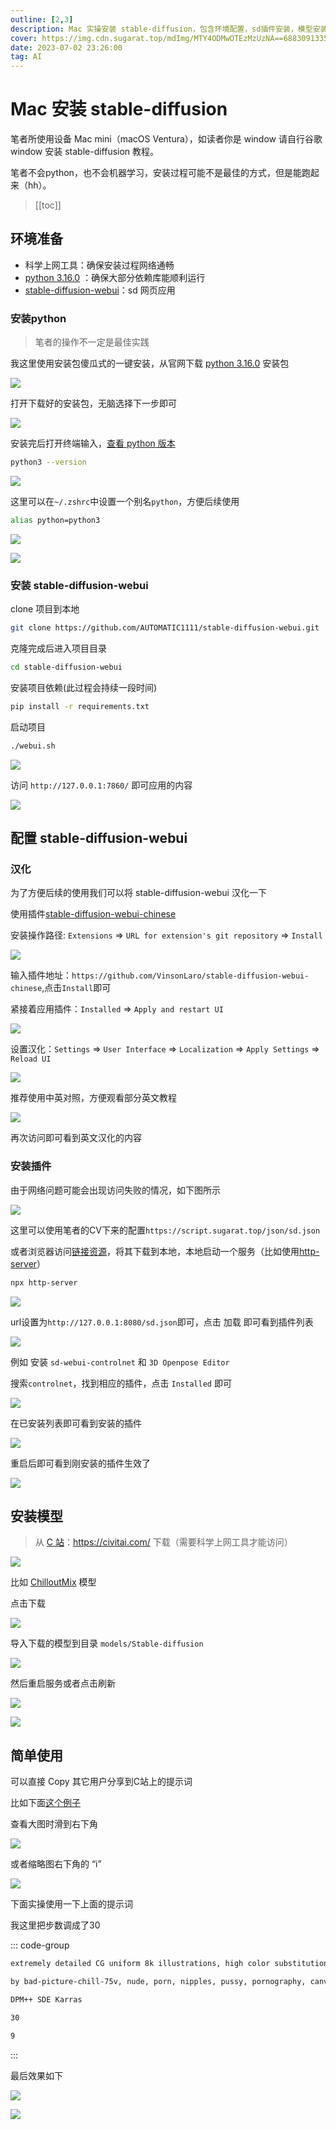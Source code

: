 ```yaml
---
outline: [2,3]
description: Mac 实操安装 stable-diffusion，包含环境配置，sd插件安装，模型安装等内容
cover: https://img.cdn.sugarat.top/mdImg/MTY4ODMwOTEzMzUzNA==688309133534
date: 2023-07-02 23:26:00
tag: AI
---
```

# Mac 安装 stable-diffusion

笔者所使用设备 Mac mini（macOS Ventura），如读者你是 window 请自行谷歌 window 安装 stable-diffusion 教程。

笔者不会python，也不会机器学习，安装过程可能不是最佳的方式，但是能跑起来（hh）。

>[[toc]]

## 环境准备
* 科学上网工具：确保安装过程网络通畅
* [python 3.16.0](https://www.python.org/downloads/release/python-3106/) ：确保大部分依赖库能顺利运行
* [stable-diffusion-webui](https://github.com/AUTOMATIC1111/stable-diffusion-webui)：sd 网页应用


### 安装python
>笔者的操作不一定是最佳实践

我这里使用安装包傻瓜式的一键安装，从官网下载 [python 3.16.0](https://www.python.org/downloads/release/python-3106/) 安装包

![](https://img.cdn.sugarat.top/mdImg/MTY4ODMwMDc3OTM2Mg==688300779362)

打开下载好的安装包，无脑选择下一步即可

![](https://img.cdn.sugarat.top/mdImg/MTY4ODMwMDgyMDQyMw==688300820423)

安装完后打开终端输入，[查看 python 版本](https://app.warp.dev/block/s9LVoqUBc12tgLXmwl1sQO)
```sh
python3 --version
```

![](https://img.cdn.sugarat.top/mdImg/MTY4ODMwMTAyODI2Nw==688301028267)

这里可以在`~/.zshrc`中设置一个别名`python`，方便后续使用
```sh
alias python=python3
```

![](https://img.cdn.sugarat.top/mdImg/MTY4ODMwMTEwMTgzNw==688301101837)

![](https://img.cdn.sugarat.top/mdImg/MTY4ODMwMTEzMjgzNQ==688301132835)

### 安装 stable-diffusion-webui

clone 项目到本地
```sh
git clone https://github.com/AUTOMATIC1111/stable-diffusion-webui.git
```
克隆完成后进入项目目录
```sh
cd stable-diffusion-webui
```

安装项目依赖(此过程会持续一段时间)
```sh
pip install -r requirements.txt
```

启动项目
```sh
./webui.sh
```

![](https://img.cdn.sugarat.top/mdImg/MTY4ODMwMTU4NTA0Mw==688301585043)

访问 `http://127.0.0.1:7860/` 即可应用的内容

![](https://img.cdn.sugarat.top/mdImg/MTY4ODMwMTY2MTk5MA==688301661990)


## 配置 stable-diffusion-webui
### 汉化
为了方便后续的使用我们可以将 stable-diffusion-webui 汉化一下

使用插件[stable-diffusion-webui-chinese](https://github.com/VinsonLaro/stable-diffusion-webui-chinese)

安装操作路径: `Extensions` => `URL for extension's git repository` => `Install`

![](https://img.cdn.sugarat.top/mdImg/MTY4ODMwMTc1ODg0MQ==688301758841)

输入插件地址：`https://github.com/VinsonLaro/stable-diffusion-webui-chinese`,点击`Install`即可

紧接着应用插件：`Installed` => `Apply and restart UI`

![](https://img.cdn.sugarat.top/mdImg/MTY4ODMwMTk0NTg4Nw==688301945887)

设置汉化：`Settings` => `User Interface` => `Localization` => `Apply Settings` => `Reload UI`

![](https://img.cdn.sugarat.top/mdImg/MTY4ODMwMjA5NjAwMQ==688302096001)

推荐使用中英对照，方便观看部分英文教程

![](https://img.cdn.sugarat.top/mdImg/MTY4ODMwMjM3MTAwNw==688302371007)

再次访问即可看到英文汉化的内容

### 安装插件


由于网络问题可能会出现访问失败的情况，如下图所示

![](https://img.cdn.sugarat.top/mdImg/MTY4ODMwMjQ0NDUwNg==688302444506)

这里可以使用笔者的CV下来的配置`https://script.sugarat.top/json/sd.json`

或者浏览器访问[链接资源](https://raw.githubusercontent.com/AUTOMATIC1111/stable-diffusion-webui-extensions/master/index.json)，将其下载到本地，本地启动一个服务（比如使用[http-server](https://www.npmjs.com/package/http-server)）

```sh
npx http-server
```

![](https://img.cdn.sugarat.top/mdImg/MTY4ODMwMjc3ODEzNg==688302778136)

url设置为`http://127.0.0.1:8080/sd.json`即可，点击 加载 即可看到插件列表

![](https://img.cdn.sugarat.top/mdImg/MTY4ODMwMzI4NTY5Mg==688303285692)

例如 安装 `sd-webui-controlnet` 和 `3D Openpose Editor`

搜索`controlnet`，找到相应的插件，点击 `Installed` 即可

![](https://img.cdn.sugarat.top/mdImg/MTY4ODMwNTU2NjA0Mw==688305566043)

在已安装列表即可看到安装的插件

![](https://img.cdn.sugarat.top/mdImg/MTY4ODMwNjIyOTMxNg==688306229316)

重启后即可看到刚安装的插件生效了

![](https://img.cdn.sugarat.top/mdImg/MTY4ODMwNjc4MzcxMg==688306783712)

## 安装模型
> 从 [C 站](https://civitai.com/)：https://civitai.com/ 下载（需要科学上网工具才能访问）

![](https://img.cdn.sugarat.top/mdImg/MTY4ODMwOTEzMzUzNA==688309133534)

比如 [ChilloutMix](https://civitai.com/models/6424?modelVersionId=11745) 模型

点击下载

![](https://img.cdn.sugarat.top/mdImg/MTY4ODMwOTI2NTU3Mg==688309265572)

导入下载的模型到目录 `models/Stable-diffusion`

![](https://img.cdn.sugarat.top/mdImg/MTY4ODMwOTUyMDk4MA==688309520980)

然后重启服务或者点击刷新

![](https://img.cdn.sugarat.top/mdImg/MTY4ODU3MDA2NDczNA==688570064734)

![](https://img.cdn.sugarat.top/mdImg/MTY4ODMwOTYxMDkyOA==688309610928)

## 简单使用

可以直接 Copy 其它用户分享到C站上的提示词

比如下面[这个例子](https://civitai.com/images/312507?period=AllTime&periodMode=published&sort=Newest&view=categories&modelVersionId=27828&modelId=23302&postId=79817)

查看大图时滑到右下角

![](https://img.cdn.sugarat.top/mdImg/MTY4ODMwOTg3ODUxOA==688309878518)

或者缩略图右下角的 “i”

![](https://img.cdn.sugarat.top/mdImg/MTY4ODMwOTkwMzgwOA==688309903808)

下面实操使用一下上面的提示词

我这里把步数调成了30

::: code-group
```txt [① 提示词]
extremely detailed CG uniform 8k illustrations, high color substitution, sketches graffiti art, illustrations photo, masterpiece, hyper detailed, best quality, ultra high res, high resolution, (intricate details), perfect lighting, best shadow, (graffiti wall:1.4), 1 girl, (extremely detailed face and eyes), (shiny big eyes), (shiny graffiti long hair:1.2), ((colorful)), ((colorful illustrations)), face focus, lip gloss, random eyes color,
```

```txt [② 反向提示词]
by bad-picture-chill-75v, nude, porn, nipples, pussy, pornography, canvas frame, cartoon, 3d, ((disfigured)), ((bad art)), ((deformed)),((extra limbs)),((close up)),((b&w)), wierd colors, blurry, (((duplicate))), ((morbid)), ((mutilated)), [out of frame], extra fingers, mutated hands, ((poorly drawn hands)), ((poorly drawn face)), (((mutation))), (((deformed))), ((ugly)), blurry, ((bad anatomy)), (((bad proportions))), ((extra limbs)), cloned face, (((disfigured))), out of frame, ugly, extra limbs, (bad anatomy), gross proportions, (malformed limbs), ((missing arms)), ((missing legs)), (((extra arms))), (((extra legs))), mutated hands, (fused fingers), (too many fingers), (((long neck))), Photoshop, video game, ugly, tiling, poorly drawn hands, poorly drawn feet, poorly drawn face, out of frame, mutation, mutated, extra limbs, extra legs, extra arms, disfigured, deformed, cross-eye, body out of frame, blurry, bad art, bad anatomy, 3d render, background blur, (blurred background),  (briefs), (triangle pants), watermark, astigmatism, scattered light, lens astigmatism, chest light, shiny boobs, glowing boobs, halo, fog, hazy,
```

```txt [③ 采样器]
DPM++ SDE Karras
```

```txt [④ 步数]
30
```

```txt [⑤ 引导系数]
9
```
:::

最后效果如下

![](https://img.cdn.sugarat.top/mdImg/MTY4ODMxMTAyMTY2Ng==688311021666)

![](https://img.cdn.sugarat.top/mdImg/MTY4ODMxMTI1MTEzNw==688311251137)